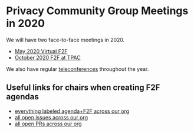 # Privacy Community Group Meetings in 2020

We will have two face-to-face meetings in 2020.

* [May 2020 Virtual F2F](05-virtual)
* [October 2020 F2F at TPAC](10-vancouver)

We also have regular [teleconferences](telcons/) throughout the year.

## Useful links for chairs when creating F2F agendas

* [everything labeled agenda+F2F across our org](https://github.com/search?q=org%3Aprivacycg+label%3Aagenda%2BF2F)
* [all open issues across our org](https://github.com/search?q=org%3Aprivacycg+is%3Aissue+is%3Aopen)
* [all open PRs across our org](https://github.com/search?q=org%3Aprivacycg+is%3Apr+is%3Aopen)
